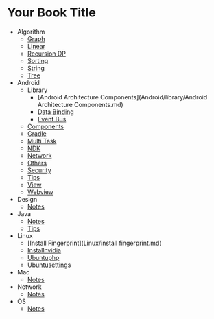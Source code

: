 # Your Book Title

- Algorithm
  * [Graph](Algorithm/Graph.md)
  * [Linear](Algorithm/Linear.md)
  * [Recursion DP](Algorithm/RecursionDP.md)
  * [Sorting](Algorithm/Sorting.md)
  * [String](Algorithm/String.md)
  * [Tree](Algorithm/Tree.md)
- Android
  - Library
    * [Android Architecture Components](Android/library/Android Architecture Components.md)
    * [Data Binding](Android/library/DataBinding.md)
    * [Event Bus](Android/library/EventBus.md)
  * [Components](Android/Components.md)
  * [Gradle](Android/gradle.md)
  * [Multi Task](Android/MultiTask.md)
  * [NDK](Android/NDK.md)
  * [Network](Android/Network.md)
  * [Others](Android/Others.md)
  * [Security](Android/Security.md)
  * [Tips](Android/Tips.md)
  * [View](Android/View.md)
  * [Webview](Android/Webview.md)
- Design
  * [Notes](Design/notes.md)
- Java
  * [Notes](Java/notes.md)
  * [Tips](Java/tips.md)
- Linux
  * [Install Fingerprint](Linux/install fingerprint.md)
  * [Installnvidia](Linux/installnvidia.md)
  * [Ubuntuphp](Linux/ubuntuphp.md)
  * [Ubuntusettings](Linux/ubuntusettings.md)
- Mac
  * [Notes](Mac/notes.md)
- Network
  * [Notes](Network/notes.md)
- OS
  * [Notes](OS/notes.md)
